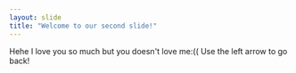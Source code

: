 ```yaml
---
layout: slide
title: "Welcome to our second slide!"
---
```

Hehe I love you so much but you doesn't love me:((
Use the left arrow to go back!

